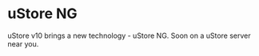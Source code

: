 # uStore NG
uStore v10 brings a new technology - uStore NG.
Soon on a uStore server near you.
<!--stackedit_data:
eyJoaXN0b3J5IjpbLTg3Njc4OTg5MF19
-->
